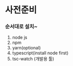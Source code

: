 # 사전준비

### 순서대로 설치~

1. node js
2. npm
3. yarn(optional)
4. typescript(install node first)
5. tsc-watch (개발용 툴)
